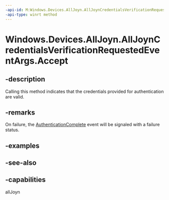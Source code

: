 ----api-id: M:Windows.Devices.AllJoyn.AllJoynCredentialsVerificationRequestedEventArgs.Accept
-api-type: winrt method
---<!-- Method syntaxpublic void Accept()--># Windows.Devices.AllJoyn.AllJoynCredentialsVerificationRequestedEventArgs.Accept## -descriptionCalling this method indicates that the credentials provided for authentication are valid.## -remarksOn failure, the [AuthenticationComplete](alljoynbusattachment_authenticationcomplete.md) event will be signaled with a failure status.## -examples## -see-also## -capabilitiesallJoyn